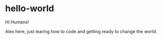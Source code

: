 # hello-world

Hi Humans!

Alex here, just learing how to code and getting ready to change the world.
